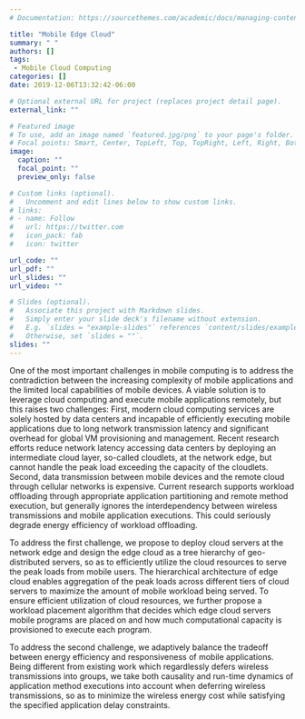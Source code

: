 ```yaml
---
# Documentation: https://sourcethemes.com/academic/docs/managing-content/

title: "Mobile Edge Cloud"
summary: " "
authors: []
tags: 
 - Mobile Cloud Computing
categories: []
date: 2019-12-06T13:32:42-06:00

# Optional external URL for project (replaces project detail page).
external_link: ""

# Featured image
# To use, add an image named `featured.jpg/png` to your page's folder.
# Focal points: Smart, Center, TopLeft, Top, TopRight, Left, Right, BottomLeft, Bottom, BottomRight.
image:
  caption: ""
  focal_point: ""
  preview_only: false

# Custom links (optional).
#   Uncomment and edit lines below to show custom links.
# links:
# - name: Follow
#   url: https://twitter.com
#   icon_pack: fab
#   icon: twitter

url_code: ""
url_pdf: ""
url_slides: ""
url_video: ""

# Slides (optional).
#   Associate this project with Markdown slides.
#   Simply enter your slide deck's filename without extension.
#   E.g. `slides = "example-slides"` references `content/slides/example-slides.md`.
#   Otherwise, set `slides = ""`.
slides: ""
---
```


One of the most important challenges in mobile computing is to address the contradiction between the increasing complexity of mobile applications and the limited local capabilities of mobile devices. A viable solution is to leverage cloud computing and execute mobile applications remotely, but this raises two challenges: First, modern cloud computing services are solely hosted by data centers and incapable of efficiently executing mobile applications due to long network transmission latency and significant overhead for global VM provisioning and management. Recent research efforts reduce network latency accessing data centers by deploying an intermediate cloud layer, so-called cloudlets, at the network edge, but cannot handle the peak load exceeding the capacity of the cloudlets. Second,  data transmission between mobile devices and the remote cloud through cellular networks is expensive. Current research supports workload offloading through appropriate application partitioning and remote method execution, but generally ignores the interdependency between wireless transmissions and mobile application executions. This could seriously degrade energy efficiency of workload offloading. 

To address the first challenge, we propose to deploy cloud servers at the network edge and design the edge cloud as a tree hierarchy of geo-distributed servers, so as to efficiently utilize the cloud resources to serve the peak loads from mobile users. The hierarchical architecture of edge cloud enables aggregation of the peak loads across different tiers of cloud servers to maximize the amount of mobile workload being served. To ensure efficient utilization of cloud resources, we further propose a workload placement algorithm that decides which edge cloud servers mobile programs are placed on and how much computational capacity is provisioned to execute each program. 

To address the second challenge,  we adaptively balance the tradeoff between energy efficiency and responsiveness of mobile applications. Being different from existing work which regardlessly defers wireless transmissions into groups, we take both causality and run-time dynamics of application method executions into account when deferring wireless transmissions, so as to minimize the wireless energy cost while satisfying the specified application
delay constraints.

